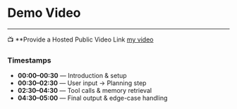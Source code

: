 # Demo Video

---

📺 **Provide a Hosted Public Video Link 
[my video](https://drive.google.com/file/d/10f4eNnFGIJz6N54fcy2ts2vd7yY_5F4P/view?usp=sharing) 

### Timestamps

- **00:00–00:30** — Introduction & setup  
- **00:30–02:30** — User input → Planning step  
- **02:30–04:30** — Tool calls & memory retrieval  
- **04:30–05:00** — Final output & edge-case handling
